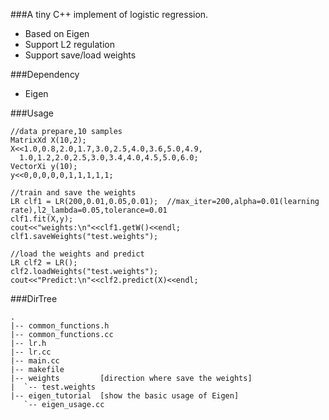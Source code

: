 ###A tiny C++ implement of logistic regression.

- Based on Eigen
- Support L2 regulation
- Support save/load weights

###Dependency

- Eigen


###Usage

	//data prepare,10 samples
	MatrixXd X(10,2);
	X<<1.0,0.8,2.0,1.7,3.0,2.5,4.0,3.6,5.0,4.9,
	  1.0,1.2,2.0,2.5,3.0,3.4,4.0,4.5,5.0,6.0;
	VectorXi y(10);
	y<<0,0,0,0,0,1,1,1,1,1;
	
	//train and save the weights
	LR clf1 = LR(200,0.01,0.05,0.01);  //max_iter=200,alpha=0.01(learning rate),l2_lambda=0.05,tolerance=0.01
	clf1.fit(X,y);
	cout<<"weights:\n"<<clf1.getW()<<endl; 
	clf1.saveWeights("test.weights");
	
	//load the weights and predict
	LR clf2 = LR();
	clf2.loadWeights("test.weights");
	cout<<"Predict:\n"<<clf2.predict(X)<<endl;



###DirTree


	.
	|-- common_functions.h
	|-- common_functions.cc
	|-- lr.h
	|-- lr.cc
	|-- main.cc
	|-- makefile
	|-- weights         [direction where save the weights]
	|  `-- test.weights
	|-- eigen_tutorial  [show the basic usage of Eigen]
	   `-- eigen_usage.cc






